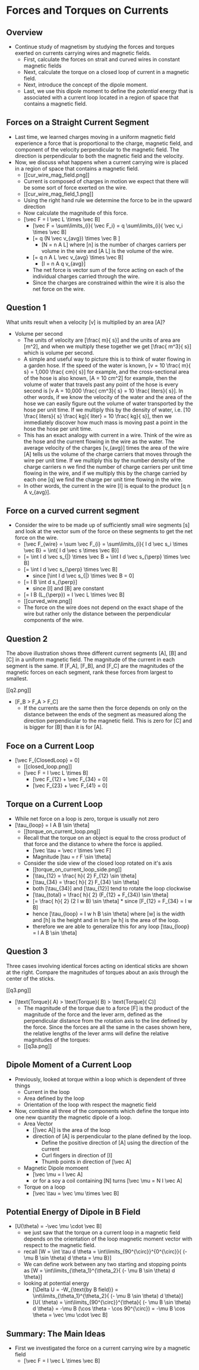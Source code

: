 # Forces and Torques on Currents

## Overview
* Continue study of magnetism by studying the forces and torques
  exerted on currents carrying wires and magnetic fields.
  * First, calculate the forces on strait and curved wires in
    constant magnetic fields
  * Next, calculate the torque on a closed loop of current in a magnetic
    field.
  * Next, introduce the concept of the dipole moment.
  * Last, we use this dipole moment to define the _potential_ energy that is associated
    with a current loop located in a region of space that contains a magnetic field.

## Forces on a Straight Current Segment
* Last time, we learned charges moving in a uniform magnetic field experience a force that
  is proportional to the charge, magnetic field, and component of the velocity perpendicular
  to the magnetic field.  The direction is perpendicular to both the magnetic field and
  the velocity.
* Now, we discuss what happens when a current carrying wire is placed in a region of space
  that contains a magnetic field.
  * [[cur_wire_mag_field.png]]
  * Current is composed of charges in motion we expect that there will be some sort of
    force exerted on the wire.
  * [[cur_wire_mag_field_1.png]]
  * Using the right hand rule we determine the force to be in the upward direction
  * Now calculate the magnitude of this force.
  * \[\vec F = I \vec L \times \vec B\]
      * \[\vec F = \sum\limits_{i}{ \vec F_i} 
        = q \sum\limits_{i}{ \vec v_i \times \vec B\]
      * \[= q (N \vec v_{avg}) \times \vec B \]
          * \[N = n A L\] where \[n\] is the number of charges carriers per volume in the wire
            and \[A L\] is the volume of the wire.
      * \[= q n A L \vec v_{avg} \times \vec B\]
          * \[I = n A q v_{avg}\]
      * The net force is vector sum of the force acting on 
        each of the individual charges carried through the wire.
      * Since the charges are constrained within the wire it is also the
        net force on the wire.

## Question 1
What units result when a velocity \[v\] is multiplied by an area \[A\]?

* Volume per second
  * The units of velocity are \[\frac{ m}{ s}\] and the units of area 
    are \[m^2\], and when we multiply these together we get \[\frac{ m^3}{ s}\]
    which is volume per second.
  * A simple and useful way to picture this is to think of water flowing in a 
    garden hose. If the speed of the water is known, 
    \[v = 10 \frac{ m}{ s} = 1,000 \frac{ cm}{ s}\] for example, 
    and the cross-sectional area of the hose is also known,
    \[A = 10 cm^2\] for example, then the volume of water that 
    travels past any point of the hose is every second is 
    \[v A = 10,000 \frac{ cm^3}{ s} = 10 \frac{ liters}{ s}\]. 
    In other words, if we know the velocity of the water and the 
    area of the hose we can easily figure out the volume of water 
    transported by the hose per unit time. If we multiply this by 
    the density of water, i.e.
    \[10 \frac{ liters}{ s} \frac{ kg}{ liter} = 10 \frac{ kg}{ s}\],
    then we immediately discover how much mass is moving past a point 
    in the hose the hose per unit time.
  * This has an exact analogy with current in a wire. Think of the wire 
    as the hose and the current flowing in the wire as the water. The 
    average velocity of the charges \[v_{avg}\] times the area of the 
    wire \[A\] tells us the volume of the charge carriers that moves 
    through the wire per unit time. If we multiply this by the number 
    density of the charge carriers n we find the number of charge 
    carriers per unit time flowing in the wire, and if we multiply 
    this by the charge carried by each one \[q\] we find the charge 
    per unit time flowing in the wire.
  * In other words, the current in the wire 
    \[I\] is equal to the product \[q n A v_{avg}\].

## Force on a curved current segment
* Consider the wire to be made up of sufficiently small wire segments
  \[s\] and look at the vector sum of the force on these segments to get
  the net force on the wire.
  * \[\vec F_{wire} = \sum \vec F_{i} 
    = \sum\limits_{i}{ I d \vec s_i \times \vec B}
    = \int{ I d \vec s \times \vec B}\]
  * \[= \int I d \vec s_{\|} \times \vec B + \int I d \vec s_{\perp} \times \vec B\]
  * \[= \int I d \vec s_{\perp} \times \vec B\]
      * since \[\int I d \vec s_{\|} \times \vec B = 0\]
  * \[= I B \int d s_{\perp}\]
      * since \[I\] and \[B\] are constant
  * \[= I B (L_{\perp}) = I \vec L \times \vec B\]
  * [[curved_wire.png]]
  * The force on the wire does not depend on the exact shape of 
    the wire but rather only the distance between the 
    perpendicular components of the wire.

## Question 2
The above illustration shows three different current segments 
\[A\], \[B\] and \[C\] in a uniform magnetic field. The magnitude 
of the current in each segment is the same. If \[F_A\], \[F_B\], 
and \[F_C\] are the magnitudes of the magnetic forces on each 
segment, rank these forces from largest to smallest.

[[q2.png]]

* \[F_B > F_A > F_C\]
  * If the currents are the same then the force depends on only 
    on the distance between the ends of the segment as measured 
    along the direction perpendicular to the magnetic field. This 
    is zero for \[C\] and is bigger for \[B\] than it is for \[A\].

## Foce on a Current Loop
* \[\vec F_{ClosedLoop} = 0\]
  * [[closed_loop.png]]
  * \[\vec F = I \vec L \times B\]
      * \[\vec F_{12} + \vec F_{34} = 0\]
      * \[\vec F_{23} + \vec F_{41} = 0\]

## Torque on a Current Loop
* While net force on a loop is zero, torque is usually not zero
* \[\tau_{loop} = I A B \sin \theta\]
  * [[torque_on_current_loop.png]]
  * Recall that the torque on an object is equal to the cross 
    product of that force and the distance to where the force is applied.
      * \[\vec \tau  = \vec r \times \vec F\]
      * Magnitude \[tau = r F \sin \theta\]
  * Consider the side view of the closed loop rotated on it's axis
      * [[torque_on_current_loop_side.png]]
      * \[\tau_{12} = \frac{ h}{ 2} F_{12} \sin \theta\]
      * \[\tau_{34} = \frac{ h}{ 2} F_{34} \sin \theta\]
      * both \[\tau_{34}\] and \[\tau_{12}\] tend to rotate the loop clockwise
      * \[\tau_{total} = \frac{ h}{ 2} (F_{12} + F_{34}) \sin \theta\]
      * \[= \frac{ h}{ 2} (2 I w B) \sin \theta\]
            * since \[F_{12} = F_{34} = I w B\]
      * hence \[\tau_{loop} = I w h B \sin \theta\] where \[w\] is the width 
        and \[h\] is the height and in turn \[w h\] is the area of the loop.
      * therefore we are able to generalize this for any loop \[\tau_{loop} = I A B \sin \theta\]


## Question 3
Three cases involving identical forces acting on 
identical sticks are shown at the right. Compare 
the magnitudes of torques about an axis through 
the center of the sticks.

[[q3.png]]

* \[\text{Torque}( A) > \text{Torque}( B) > \text{Torque}( C)\]
  * The magnitude of the torque due to a force \[F\] is the product 
    of the magnitude of the force and the lever arm, defined as the 
    perpendicular distance from the rotation axis to the line defined 
    by the force. Since the forces are all the same in the cases shown 
    here, the relative lengths of the lever arms will define the 
    relative magnitudes of the torques:
  * [[q3a.png]]

## Dipole Moment of a Current Loop
* Previously, looked at torque within a loop which is dependent of three things
  * Current in the loop
  * Area defined by the loop
  * Orientation of the loop with respect the magnetic field
* Now, combine all three of the components which define the torque 
  into one new quantity the magnetic dipole of a loop.
  * Area Vector
      * \[|\vec A|\] is the area of the loop
      * direction of \[A\] is perpendicular to the plane defined by the loop.
          * Define the positive direction of \[A\] using the direction of the current
          * Curl fingers in direction of \[I\]
          * Thumb points in direction of \[\vec A\]
  * Magnetic Dipole momoent
      * \[\vec \mu = I \vec A\]
      * or for a soy a coil containing \[N\] turns \[\vec \mu = N I \vec A\]
  * Torque on a loop
      * \[\vec \tau = \vec \mu \times \vec B\]


## Potential Energy of Dipole in B Field
* \[U(\theta) = -\vec \mu \cdot \vec B\]
  * we just saw that the torque on a current loop in a magnetic field depends
    on the orientation of the loop magnetic moment vector with respect to 
    the magnetic field.
  * recall \[W = \int \tau d \theta 
    = \int\limits_{90^{\circ}}^{0^{\circ}}{ (-\mu B \sin \theta) d \theta = \mu B}\]
  * We can define work between any two starting and stopping points as 
    \[W = \int\limits_{\theta_1}^{\theta_2}{ (- \mu B \sin \theta) d \theta}\]
  * looking at potential energy 
      * \[\Delta U = -W_{\text{by B field}} 
        = \int\limits_{\theta_1}^{\theta_2}{ (- \mu B \sin \theta) d \theta}\]
      * \[U( \theta) = \int\limits_{90^{\circ}}^{\theta}{ (- \mu B \sin \theta) d \theta}
        = -\mu B (\cos \theta - \cos 90^{\circ}) = -\mu B \cos \theta = \vec \mu \cdot \vec B\]


## Summary: The Main Ideas
* First we investigated the force on a current carrying wire by a magnetic field
  * \[\vec F = I \vec L \times \vec B\]